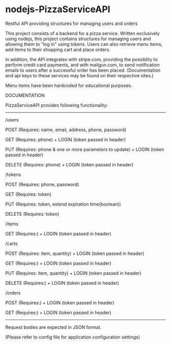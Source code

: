 # nodejs-PizzaServiceAPI

Restful API providing structures for managing users and orders 

This project consists of a backend for a pizza service. 
Written exclusively using nodejs, this project contains structures for managing users and allowing them to "log in" using tokens. Users can also retrieve menu items, add items to their shopping cart and place orders. 


In addition, the API integrates with stripe.com, providing the possiblity to perform credit card payments,
and with mailgun.com, to send notification emails to users after a successful order has been placed.
(Documentation and api keys to these services may be found on their respective sites.)

Menu items have been hardcoded for educational purposes.


DOCUMENTATION

PizzaServiceAPI provides following functionality:

****************************************************************************************************

/users

POST    (Requires: name, email, address, phone, password)

GET     (Requires: phone) + LOGIN (token passed in header)

PUT     (Requires: phone & one or more parameters to update) + LOGIN (token passed in header)

DELETE  (Requires: phone) + LOGIN (token passed in header)


/tokens

POST    (Requires: phone, password)

GET     (Requires: token)

PUT     (Requires: token, extend expiration time(boolean))

DELETE  (Requires: token)


/items

GET     (Requires:) + LOGIN (token passed in header)


/carts

POST    (Requires: item, quantity) + LOGIN (token passed in header)

GET     (Requires:) + LOGIN (token passed in header)

PUT     (Requires: item, quantity) + LOGIN (token passed in header)

DELETE  (Requires:) + LOGIN (token passed in header)


/orders

POST    (Requires:) + LOGIN (token passed in header)

GET     (Requires:) + LOGIN (token passed in header)


****************************************************************************************************
Request bodies are expected in JSON format. 


(Please refer to config file for application configuration settings)


